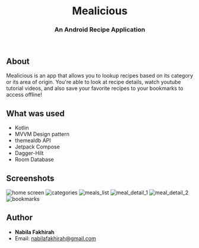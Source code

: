 <h1 align="center">Mealicious</h1>
<h3 align="center">An Android Recipe Application</h3>
<br/>

## About
Mealicious is an app that allows you to lookup recipes based on its category or its area of origin. You're able to look at recipe details, watch youtube tutorial videos, and also save your favorite recipes to your bookmarks to access offline!

## What was used
- Kotlin
- MVVM Design pattern
- themealdb API
- Jetpack Compose
- Dagger-Hilt
- Room Database

## Screenshots
![home screen](img/Screenshot_20231102-002130.png)
![categories](img/Screenshot_20231102-002138.png)
![meals_list](img/Screenshot_20231102-002145.png)
![meal_detail_1](img/Screenshot_20231102-002149.png)
![meal_detail_2](img/Screenshot_20231102-002155.png)
![bookmarks](img/Screenshot_20231102-002350.png)

## Author
* <b>Nabila Fakhirah</b>
* Email: nabilafakhirah@gmail.com
  <br />